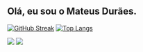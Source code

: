 ## Olá, eu sou o Mateus Durães.

[![GitHub Streak](https://github-readme-streak-stats.herokuapp.com?user=matt-duraes&theme=highcontrast&locale=pt_BR&date_format=j%20M%5B%20Y%5D&mode=weekly&exclude_days=Sun%2CSat)](https://git.io/streak-stats)
[![Top Langs](https://github-readme-stats.vercel.app/api/top-langs/?username=matt-duraes&hide_progress=true&theme=highcontrast)](https://github.com/anuraghazra/github-readme-stats) 

<a href = "mailto:mateusduraessilva@gmail.com?Subject=contato&Body=Ol%E1%2C"><img src="https://img.shields.io/badge/-Gmail-%23333?style=for-the-badge&logo=gmail&logoColor=white" target="_blank"></a>
<a href="https://www.linkedin.com/in/mattduraes/" target="_blank"><img src="https://img.shields.io/badge/-LinkedIn-%230077B5?style=for-the-badge&logo=linkedin&logoColor=white" target="_blank"></a>
  

